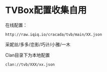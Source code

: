 # TVBox配置收集自用

在线配置：

```
http://raw.iqiq.io/cracada/tvb/main/XX.json
```

采妮丝/多多/恋影/巧计/小雅/一木


Clan目录下为本地配置

```
clan://tvb/XXX/xx.json
```
